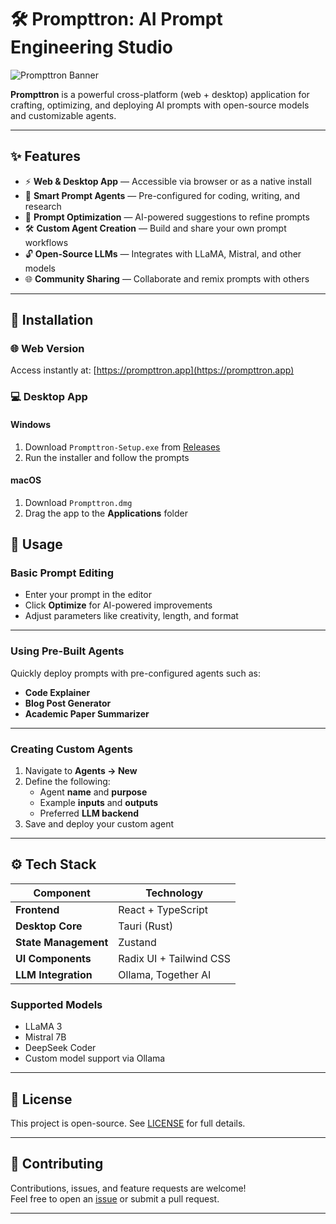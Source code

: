# 🛠️ Prompttron: AI Prompt Engineering Studio

![Prompttron Banner](https://via.placeholder.com/1200x400?text=Prompttron+Banner) <!-- Replace with actual banner image -->

**Prompttron** is a powerful cross-platform (web + desktop) application for crafting, optimizing, and deploying AI prompts with open-source models and customizable agents.

---

## ✨ Features

- ⚡ **Web & Desktop App** — Accessible via browser or as a native install  
- 🤖 **Smart Prompt Agents** — Pre-configured for coding, writing, and research  
- 🔧 **Prompt Optimization** — AI-powered suggestions to refine prompts  
- 🛠️ **Custom Agent Creation** — Build and share your own prompt workflows  
- 🔓 **Open-Source LLMs** — Integrates with LLaMA, Mistral, and other models  
- 🌐 **Community Sharing** — Collaborate and remix prompts with others  

---

## 🚀 Installation

### 🌐 Web Version
Access instantly at: [https://prompttron.app](https://prompttron.app)

### 💻 Desktop App

#### Windows
1. Download `Prompttron-Setup.exe` from [Releases](https://github.com/prompttron/prompttron/releases)  
2. Run the installer and follow the prompts  

#### macOS
1. Download `Prompttron.dmg`  
2. Drag the app to the **Applications** folder  

## 📝 Usage

### Basic Prompt Editing

- Enter your prompt in the editor  
- Click **Optimize** for AI-powered improvements  
- Adjust parameters like creativity, length, and format  

---

### Using Pre-Built Agents

Quickly deploy prompts with pre-configured agents such as:

- **Code Explainer**  
- **Blog Post Generator**  
- **Academic Paper Summarizer**  

---

### Creating Custom Agents

1. Navigate to **Agents → New**  
2. Define the following:
   - Agent **name** and **purpose**  
   - Example **inputs** and **outputs**  
   - Preferred **LLM backend**  
3. Save and deploy your custom agent  

---

## ⚙️ Tech Stack

| Component           | Technology              |
|---------------------|------------------------|
| **Frontend**        | React + TypeScript     |
| **Desktop Core**    | Tauri (Rust)           |
| **State Management**| Zustand                |
| **UI Components**   | Radix UI + Tailwind CSS|
| **LLM Integration** | Ollama, Together AI    |

### Supported Models

- LLaMA 3  
- Mistral 7B  
- DeepSeek Coder  
- Custom model support via Ollama  

---

## 📄 License

This project is open-source. See [LICENSE](LICENSE) for full details.

---

## 🌟 Contributing

Contributions, issues, and feature requests are welcome!  
Feel free to open an [issue](https://github.com/prompttron/prompttron/issues) or submit a pull request.

---

